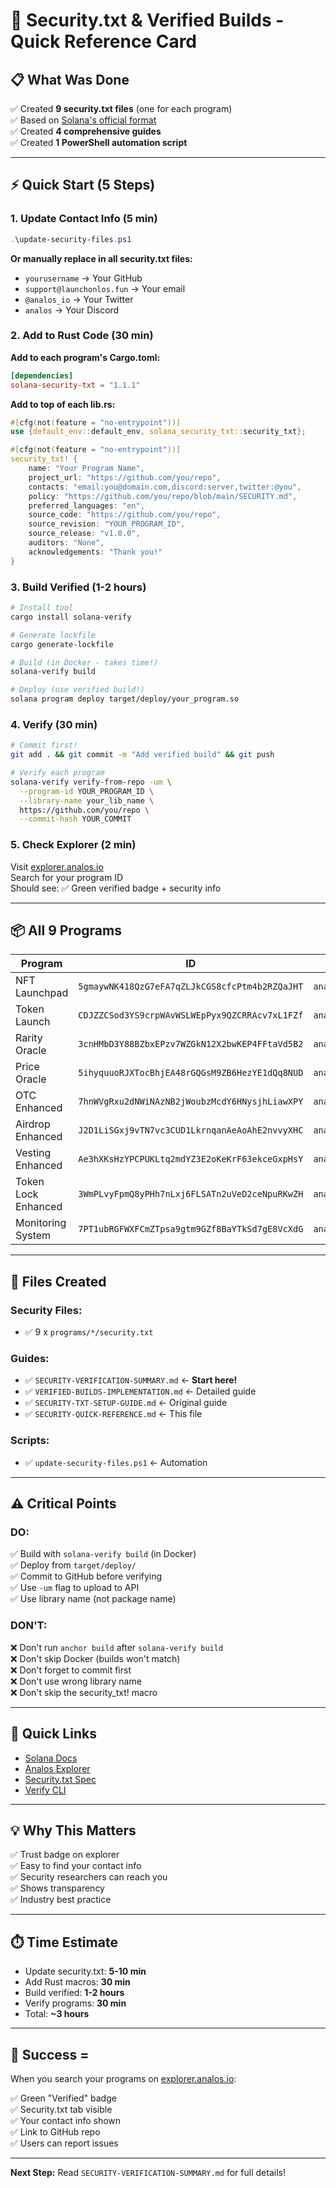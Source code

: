 # 🔐 Security.txt & Verified Builds - Quick Reference Card

## 📋 What Was Done

✅ Created **9 security.txt files** (one for each program)  
✅ Based on [Solana's official format](https://solana.com/docs/programs/verified-builds)  
✅ Created **4 comprehensive guides**  
✅ Created **1 PowerShell automation script**  

---

## ⚡ Quick Start (5 Steps)

### 1. Update Contact Info (5 min)
```powershell
.\update-security-files.ps1
```
**Or manually replace in all security.txt files:**
- `yourusername` → Your GitHub
- `support@launchonlos.fun` → Your email
- `@analos_io` → Your Twitter
- `analos` → Your Discord

### 2. Add to Rust Code (30 min)
**Add to each program's Cargo.toml:**
```toml
[dependencies]
solana-security-txt = "1.1.1"
```

**Add to top of each lib.rs:**
```rust
#[cfg(not(feature = "no-entrypoint"))]
use {default_env::default_env, solana_security_txt::security_txt};

#[cfg(not(feature = "no-entrypoint"))]
security_txt! {
    name: "Your Program Name",
    project_url: "https://github.com/you/repo",
    contacts: "email:you@domain.com,discord:server,twitter:@you",
    policy: "https://github.com/you/repo/blob/main/SECURITY.md",
    preferred_languages: "en",
    source_code: "https://github.com/you/repo",
    source_revision: "YOUR_PROGRAM_ID",
    source_release: "v1.0.0",
    auditors: "None",
    acknowledgements: "Thank you!"
}
```

### 3. Build Verified (1-2 hours)
```bash
# Install tool
cargo install solana-verify

# Generate lockfile
cargo generate-lockfile

# Build (in Docker - takes time!)
solana-verify build

# Deploy (use verified build!)
solana program deploy target/deploy/your_program.so
```

### 4. Verify (30 min)
```bash
# Commit first!
git add . && git commit -m "Add verified build" && git push

# Verify each program
solana-verify verify-from-repo -um \
  --program-id YOUR_PROGRAM_ID \
  --library-name your_lib_name \
  https://github.com/you/repo \
  --commit-hash YOUR_COMMIT
```

### 5. Check Explorer (2 min)
Visit [explorer.analos.io](https://explorer.analos.io/)  
Search for your program ID  
Should see: ✅ Green verified badge + security info

---

## 📦 All 9 Programs

| Program | ID | Library Name |
|---------|----|----|
| NFT Launchpad | `5gmaywNK418QzG7eFA7qZLJkCGS8cfcPtm4b2RZQaJHT` | `analos_nft_launchpad` |
| Token Launch | `CDJZZCSod3YS9crpWAvWSLWEpPyx9QZCRRAcv7xL1FZf` | `analos_token_launch` |
| Rarity Oracle | `3cnHMbD3Y88BZbxEPzv7WZGkN12X2bwKEP4FFtaVd5B2` | `analos_rarity_oracle` |
| Price Oracle | `5ihyquuoRJXTocBhjEA48rGQGsM9ZB6HezYE1dQq8NUD` | `analos_price_oracle` |
| OTC Enhanced | `7hnWVgRxu2dNWiNAzNB2jWoubzMcdY6HNysjhLiawXPY` | `analos_otc_enhanced` |
| Airdrop Enhanced | `J2D1LiSGxj9vTN7vc3CUD1LkrnqanAeAoAhE2nvvyXHC` | `analos_airdrop_enhanced` |
| Vesting Enhanced | `Ae3hXKsHzYPCPUKLtq2mdYZ3E2oKeKrF63ekceGxpHsY` | `analos_vesting_enhanced` |
| Token Lock Enhanced | `3WmPLvyFpmQ8yPHh7nLxj6FLSATn2uVeD2ceNpuRKwZH` | `analos_token_lock_enhanced` |
| Monitoring System | `7PT1ubRGFWXFCmZTpsa9gtm9GZf8BaYTkSd7gE8VcXdG` | `analos_monitoring_system` |

---

## 📁 Files Created

### Security Files:
- ✅ 9 x `programs/*/security.txt`

### Guides:
- ✅ `SECURITY-VERIFICATION-SUMMARY.md` ← **Start here!**
- ✅ `VERIFIED-BUILDS-IMPLEMENTATION.md` ← Detailed guide
- ✅ `SECURITY-TXT-SETUP-GUIDE.md` ← Original guide
- ✅ `SECURITY-QUICK-REFERENCE.md` ← This file

### Scripts:
- ✅ `update-security-files.ps1` ← Automation

---

## ⚠️ Critical Points

### DO:
✅ Build with `solana-verify build` (in Docker)  
✅ Deploy from `target/deploy/`  
✅ Commit to GitHub before verifying  
✅ Use `-um` flag to upload to API  
✅ Use library name (not package name)  

### DON'T:
❌ Don't run `anchor build` after `solana-verify build`  
❌ Don't skip Docker (builds won't match)  
❌ Don't forget to commit first  
❌ Don't use wrong library name  
❌ Don't skip the security_txt! macro  

---

## 🔗 Quick Links

- [Solana Docs](https://solana.com/docs/programs/verified-builds)
- [Analos Explorer](https://explorer.analos.io/)
- [Security.txt Spec](https://securitytxt.org/)
- [Verify CLI](https://github.com/Ellipsis-Labs/solana-verifiable-build)

---

## 💡 Why This Matters

✅ Trust badge on explorer  
✅ Easy to find your contact info  
✅ Security researchers can reach you  
✅ Shows transparency  
✅ Industry best practice  

---

## ⏱️ Time Estimate

- Update security.txt: **5-10 min**
- Add Rust macros: **30 min**
- Build verified: **1-2 hours**
- Verify programs: **30 min**
- Total: **~3 hours**

---

## 🎯 Success = 

When you search your programs on [explorer.analos.io](https://explorer.analos.io/):

✅ Green "Verified" badge  
✅ Security.txt tab visible  
✅ Your contact info shown  
✅ Link to GitHub repo  
✅ Users can report issues  

---

**Next Step:** Read `SECURITY-VERIFICATION-SUMMARY.md` for full details!


